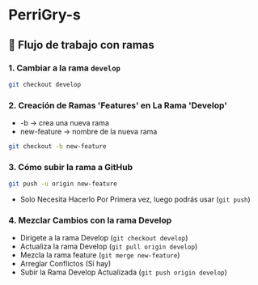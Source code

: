 ﻿# PerriGry-s

## 🌱 Flujo de trabajo con ramas

### 1. Cambiar a la rama `develop`
```bash
git checkout develop
```
### 2. Creación de Ramas 'Features' en La Rama 'Develop'
 - -b → crea una nueva rama
 - new-feature → nombre de la nueva rama
```bash
git checkout -b new-feature
```
### 3. Cómo subir la rama a GitHub 
```bash
git push -u origin new-feature
```
 - Solo Necesita Hacerlo Por Primera vez, luego podrás usar (`git push`)

### 4. Mezclar Cambios con la rama Develop
 - Dirigete a la rama Develop (`git checkout develop`)
 - Actualiza la rama Develop (`git pull origin develop`)
 - Mezcla la rama feature (`git merge new-feature`)
 - Arreglar Conflictos (Sí hay)
 - Subir la Rama Develop Actualizada (`git push origin develop`)
